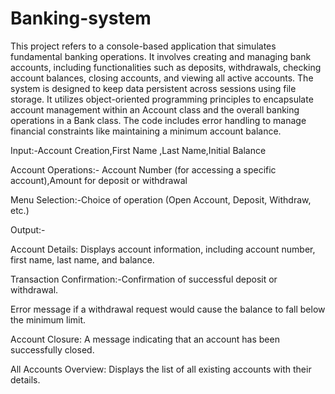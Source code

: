 # Banking-system
 This project refers to a console-based application that simulates fundamental banking operations. It involves creating and managing bank accounts, including functionalities such as deposits, withdrawals, checking account balances, closing accounts, and viewing all active accounts.
 The system is designed to keep data persistent across sessions using file storage. It utilizes object-oriented programming principles to encapsulate account management within an Account class and the overall banking operations in a Bank class.
 The code includes error handling to manage financial constraints like maintaining a minimum account balance.
 
Input:-Account Creation,First Name ,Last Name,Initial Balance

Account Operations:-
Account Number (for accessing a specific account),Amount for deposit or withdrawal

Menu Selection:-Choice of operation (Open Account, Deposit, Withdraw, etc.)

Output:-

Account Details: Displays account information, including account number, first name, last name, and balance.

Transaction Confirmation:-Confirmation of successful deposit or withdrawal.

Error message if a withdrawal request would cause the balance to fall below the minimum limit.

Account Closure: A message indicating that an account has been successfully closed.

All Accounts Overview: Displays the list of all existing accounts with their details.
